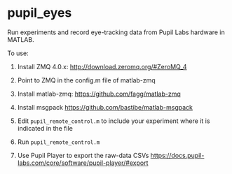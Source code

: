 # pupil_eyes

Run experiments and record eye-tracking data from Pupil Labs hardware in MATLAB.

To use:

1) Install ZMQ 4.0.x: http://download.zeromq.org/#ZeroMQ_4

2) Point to ZMQ in the config.m file of matlab-zmq

2) Install matlab-zmq: https://github.com/fagg/matlab-zmq

3) Install msgpack https://github.com/bastibe/matlab-msgpack

4) Edit `pupil_remote_control.m` to include your experiment where it is indicated in the file

4) Run `pupil_remote_control.m`

5) Use Pupil Player to export the raw-data CSVs https://docs.pupil-labs.com/core/software/pupil-player/#export
